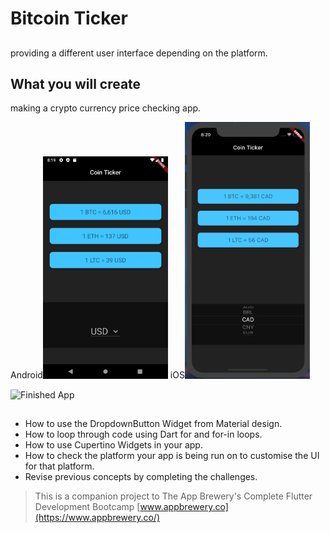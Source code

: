 # Bitcoin Ticker 

## 
 providing a different user interface depending on the platform.


## What you will create

making a crypto currency price checking app. 

Android<img src="images/android.png" width="200px">      iOS<img src="images/ios.png" width="200px">

![Finished App](https://github.com/londonappbrewery/Images/blob/master/bitcoin-flutter-demo.gif)

## 

- How to use the DropdownButton Widget from Material design.
- How to loop through code using Dart for and for-in loops.
- How to use Cupertino Widgets in your app.
- How to check the platform your app is being run on to customise the UI for that platform.
- Revise previous concepts by completing the challenges.


>This is a companion project to The App Brewery's Complete Flutter Development Bootcamp [www.appbrewery.co](https://www.appbrewery.co/)
